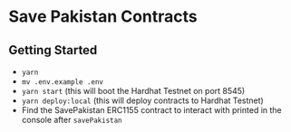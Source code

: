 # Save Pakistan Contracts

## Getting Started

- `yarn`
- `mv .env.example .env`
- `yarn start` (this will boot the Hardhat Testnet on port 8545)
- `yarn deploy:local` (this will deploy contracts to Hardhat Testnet)
- Find the SavePakistan ERC1155 contract to interact with printed in the console after `savePakistan`
